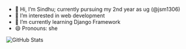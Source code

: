 
- 👋 Hi, I’m Sindhu; currently pursuing my 2nd year as ug (@jsm1306)
- 👀 I’m interested in web development
- 🌱 I’m currently learning Django Framework
- 😄 Pronouns: she

![GitHub Stats](https://github-readme-stats.vercel.app/api?username=jsm1306&show_icons=true)
<!---
jsm1306/jsm1306 is a ✨ special ✨ repository because its `README.md` (this file) appears on your GitHub profile.
You can click the Preview link to take a look at your changes.
--->

